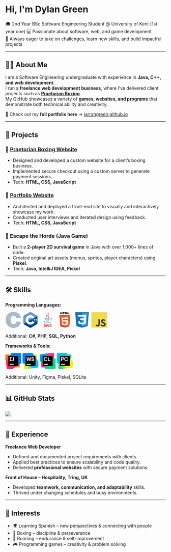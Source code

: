 # Hi, I'm Dylan Green

🎓 2nd Year BSc Software Engineering Student @ University of Kent (1st year one)
💻 Passionate about software, web, and game development  
🚀 Always eager to take on challenges, learn new skills, and build impactful projects  

---

## 🧑‍💻 About Me  
I am a Software Engineering undergraduate with experience in **Java, C++, and web development**.  
I run a **freelance web development business**, where I’ve delivered client projects such as **[Praetorian Boxing](https://praetorian-boxing.com/)**.  
My GitHub showcases a variety of **games, websites, and programs** that demonstrate both technical ability and creativity.  

📂 Check out my **full portfolio here** → [jarrahgreen.github.io](https://jarrahgreen.github.io/)  

---

## 🚀 Projects  

### 🔹 [Praetorian Boxing Website](https://praetorian-boxing.com/)  
- Designed and developed a custom website for a client’s boxing business.  
- Implemented secure checkout using a custom server to generate payment sessions.  
- Tech: **HTML, CSS, JavaScript**  

### 🔹 [Portfolio Website](https://jarrahgreen.github.io/)  
- Architected and deployed a front-end site to visually and interactively showcase my work.  
- Conducted user interviews and iterated design using feedback.  
- Tech: **HTML, CSS, JavaScript**  

### 🔹 Escape the Horde (Java Game)  
- Built a **2-player 2D survival game** in Java with over 1,000+ lines of code.  
- Created original art assets (menus, sprites, player characters) using **Piskel**.  
- Tech: **Java, IntelliJ IDEA, Piskel**  

---

## 🛠️ Skills  

**Programming Languages:**  
<div id="tools" align="left">
  <a href="https://en.wikipedia.org/wiki/C_(programming_language)"><img src="https://github.com/devicons/devicon/blob/master/icons/c/c-original.svg" title="C" alt="C" width="50" height="50"/></a>
  <a href="https://en.wikipedia.org/wiki/C%2B%2B"><img src="https://github.com/devicons/devicon/blob/master/icons/cplusplus/cplusplus-original.svg" title="C++" alt="C++" width="50" height="50"/></a>
  <a href="https://www.java.com/"><img src="https://github.com/devicons/devicon/blob/master/icons/java/java-original-wordmark.svg" title="Java" alt="Java" width="50" height="50"/></a>
  <a href="https://en.wikipedia.org/wiki/HTML5"><img src="https://github.com/devicons/devicon/blob/master/icons/html5/html5-original-wordmark.svg" title="HTML" alt="HTML" width="50" height="50"/></a>
  <a href="https://en.wikipedia.org/wiki/CSS"><img src="https://github.com/devicons/devicon/blob/master/icons/css3/css3-original.svg" title="CSS" alt="CSS" width="50" height="50"/></a>
  <a href="https://en.wikipedia.org/wiki/JavaScript"><img src="https://github.com/devicons/devicon/blob/master/icons/javascript/javascript-original.svg" title="Javascript" alt="javascript" width="50" height="50"/></a>

Additional: **C#, PHP, SQL, Python**  

**Frameworks & Tools:**  

<div id="tools" align="left">
  <a href="https://en.wikipedia.org/wiki/IntelliJ_IDEA"><img src="https://github.com/devicons/devicon/blob/master/icons/intellij/intellij-original.svg" title="Intellij" alt="Intellij" width="50" height="50"/></a>
  <a href="https://en.wikipedia.org/wiki/JetBrains#WebStorm"><img src="https://github.com/devicons/devicon/blob/master/icons/webstorm/webstorm-original.svg" title="Webstorm" alt="Webstorm" width="50" height="50"/></a>
  <a href="https://en.wikipedia.org/wiki/JetBrains#CLion"><img src="https://github.com/devicons/devicon/blob/master/icons/clion/clion-original.svg" title="Clion" alt="Clion" width="50" height="50"/></a>
  <a href="https://en.wikipedia.org/wiki/PyCharm"><img src="https://github.com/devicons/devicon/blob/master/icons/pycharm/pycharm-original.svg" title="Pycharm" alt="Pycharm" width="50" height="50"/></a>
</div>

Additional: Unity, Figma, Piskel, SQLite  

---

## 📊 GitHub Stats  

<a href="https://github.com/JarrahGreen">
  <img height=200 align="center" src="https://github-readme-stats.vercel.app/api/top-langs/?username=JarrahGreen&hide=Makefile,CMake&layout=compact&langs_count=8" />
</a>  

---

## 💼 Experience  

**Freelance Web Developer**  
- Defined and documented project requirements with clients.  
- Applied best practices to ensure scalability and code quality.  
- Delivered **professional websites** with secure payment solutions.  

**Front of House – Hospitality, Tring, UK**  
- Developed **teamwork, communication, and adaptability** skills.  
- Thrived under changing schedules and busy environments.  

---

## 🌱 Interests  
- 🌍 Learning Spanish – new perspectives & connecting with people  
- 🥊 Boxing – discipline & perseverance  
- 🏃 Running – endurance & self-improvement  
- 🎮 Programming games – creativity & problem solving  
